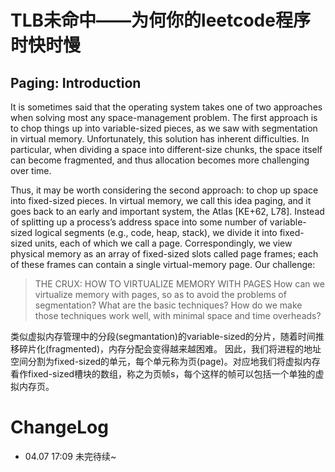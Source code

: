 # TLB未命中——为何你的leetcode程序时快时慢

## Paging: Introduction

It is sometimes said that the operating system takes one of two approaches when solving most any space-management problem. The first approach is to chop things up into variable-sized pieces, as we saw with segmentation in virtual memory. Unfortunately, this solution has inherent difficulties. In particular, when dividing a space into different-size chunks, the space itself can become fragmented, and thus allocation becomes more challenging over time.

Thus, it may be worth considering the second approach: to chop up space into fixed-sized pieces. In virtual memory, we call this idea paging, and it goes back to an early and important system, the Atlas [KE+62, L78]. Instead of splitting up a process’s address space into some number of variable-sized logical segments (e.g., code, heap, stack), we divide it into fixed-sized units, each of which we call a page. Correspondingly, we view physical memory as an array of fixed-sized slots called page frames; each of these frames can contain a single virtual-memory page. Our challenge:


> THE CRUX:
> HOW TO VIRTUALIZE MEMORY WITH PAGES
> How can we virtualize memory with pages, so as to avoid the problems of segmentation? What are the basic techniques? How do we make those techniques work well, with minimal space and time overheads?

类似虚拟内存管理中的分段(segmantation)的variable-sized的分片，随着时间推移碎片化(fragmented)，内存分配会变得越来越困难。
因此，我们将进程的地址空间分割为fixed-sized的单元，每个单元称为页(page)。对应地我们将虚拟内存看作fixed-sized槽块的数组，称之为页帧s，每个这样的帧可以包括一个单独的虚拟内存页。

# ChangeLog

- 04.07 17:09 未完待续~

